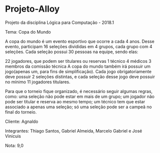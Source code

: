 # Projeto-Alloy
Projeto da disciplina Lógica para Computação - 2018.1 

Tema: Copa do Mundo

A copa do mundo é um evento esportivo que ocorre a cada 4 anos. Desse evento, participam 16 seleções divididas em 4 grupos, cada grupo com 4 seleções. Cada seleção possui 30 pessoas na equipe, sendo elas:

22 jogadores, que podem ser titulares ou reservas
1 técnico
4 médicos
3 membros da comissão técnica
A copa do mundo também irá possuir um jogo(apenas um, para fins de simplificação). Cada jogo obrigatoriamente deve possuir 2 seleções distintas, e cada seleção desse jogo deve possuir no mínimo 11 jogadores titulares.

Para que o torneio fique organizado, é necessário seguir algumas regras, como: uma seleção não pode estar em mais de um grupo; um jogador não pode ser titular e reserva ao mesmo tempo; um técnico tem que estar associado a apenas uma seleção; só uma seleção pode ser a campeã no final do torneio.

Cliente: Agnaldo

Integrantes: Thiago Santos, Gabriel Almeida, Marcelo Gabriel e José Vinicuis

Nota: 9,0
